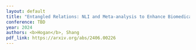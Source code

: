 ```yaml
---
layout: default
title: "Entangled Relations: NLI and Meta-analysis to Enhance Biomedical Relation Extraction"
conference: TBD
year: 2024
authors: <b>Hogan</b>, Shang
pdf_link: https://arxiv.org/abs/2406.00226
---
```

